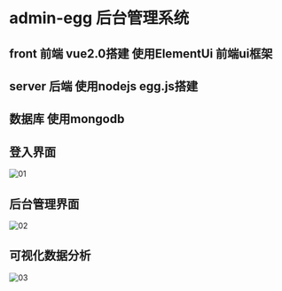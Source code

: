 # admin-egg 后台管理系统
## front   前端  vue2.0搭建  使用ElementUi 前端ui框架
## server  后端 使用nodejs  egg.js搭建
## 数据库  使用mongodb
## 登入界面
![01](https://user-images.githubusercontent.com/30886537/113469314-35d76c80-947f-11eb-8747-45d7a0ef093f.png)
## 后台管理界面
![02](https://user-images.githubusercontent.com/30886537/113469352-733bfa00-947f-11eb-9cc4-db99bb22729a.png)
## 可视化数据分析
![03](https://user-images.githubusercontent.com/30886537/113470373-a2566980-9487-11eb-976d-2978b14118b3.png)



